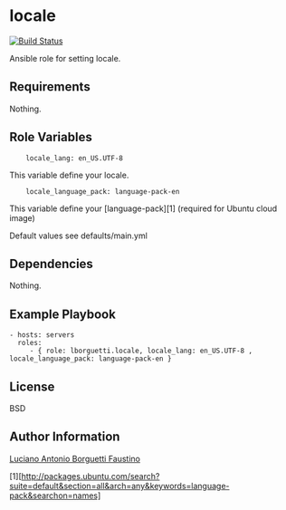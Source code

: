 locale
=========

[![Build Status](https://travis-ci.org/lborguetti/ansible-role-system-locale.svg?branch=master)](https://travis-ci.org/lborguetti/ansible-role-system-locale)

Ansible role for setting locale.

Requirements
------------

Nothing.

Role Variables
--------------

        locale_lang: en_US.UTF-8

This variable define your locale.

        locale_language_pack: language-pack-en

This variable define your [language-pack][1] (required for Ubuntu cloud image)

Default values see defaults/main.yml

Dependencies
------------

Nothing.

Example Playbook
----------------

    - hosts: servers
      roles:
         - { role: lborguetti.locale, locale_lang: en_US.UTF-8 , locale_language_pack: language-pack-en }

License
-------

BSD

Author Information
------------------

[Luciano Antonio Borguetti Faustino](https://github.com/lborguetti)

[1][http://packages.ubuntu.com/search?suite=default&section=all&arch=any&keywords=language-pack&searchon=names]
